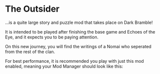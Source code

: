 # The Outsider
...is a quite large story and puzzle mod that takes place on Dark Bramble!

It is intended to be played after finishing the base game and Echoes of the Eye, and it expects you to be paying attention.

On this new journey, you will find the writings of a Nomai who seperated from the rest of the clan.

For best performance, it is recommended you play with just this mod enabled, meaning your Mod Manager should look like this: